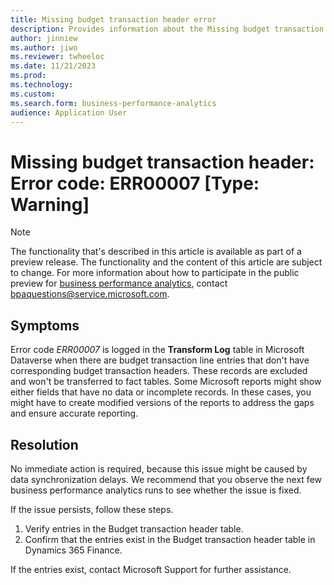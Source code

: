 ```yaml
---
title: Missing budget transaction header error
description: Provides information about the Missing budget transaction header error (error code ERR00007) in business performance analytics in Microsoft Dynamics 365 Finance.
author: jinniew
ms.author: jiwo
ms.reviewer: twheeloc 
ms.date: 11/21/2023
ms.prod: 
ms.technology:
ms.custom:
ms.search.form: business-performance-analytics
audience: Application User
---
```

# Missing budget transaction header: Error code: ERR00007 [Type: Warning]

> [!NOTE]
> The functionality that's described in this article is available as part of a preview release. The functionality and the content of this article are subject to change. For more information about how to participate in the public preview for [business performance analytics](/dynamics365/finance/business-performance-analytics/business-performance-analytics-home-page), contact <bpaquestions@service.microsoft.com>.

## Symptoms

Error code *ERR00007* is logged in the **Transform Log** table in Microsoft Dataverse when there are budget transaction line entries that don't have corresponding budget transaction headers. These records are excluded and won't be transferred to fact tables. Some Microsoft reports might show either fields that have no data or incomplete records. In these cases, you might have to create modified versions of the reports to address the gaps and ensure accurate reporting.

## Resolution

No immediate action is required, because this issue might be caused by data synchronization delays. We recommend that you observe the next few business performance analytics runs to see whether the issue is fixed.

If the issue persists, follow these steps.

1. Verify entries in the Budget transaction header table.
2. Confirm that the entries exist in the Budget transaction header table in Dynamics 365 Finance.

If the entries exist, contact Microsoft Support for further assistance.
